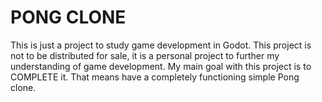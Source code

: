# PONG CLONE

This is just a project to study game development in Godot. This project is not to be distributed for sale, it is a personal project to further my understanding of game development. My main goal with this project is to COMPLETE it. That means have a completely functioning simple Pong clone.